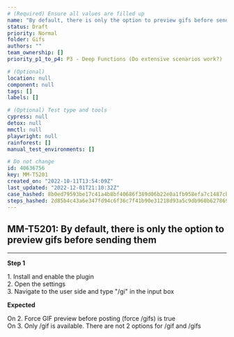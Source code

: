 ```yaml
---
# (Required) Ensure all values are filled up
name: "By default, there is only the option to preview gifs before sending them"
status: Draft
priority: Normal
folder: Gifs
authors: ""
team_ownership: []
priority_p1_to_p4: P3 - Deep Functions (Do extensive scenarios work?)

# (Optional)
location: null
component: null
tags: []
labels: []

# (Optional) Test type and tools
cypress: null
detox: null
mmctl: null
playwright: null
rainforest: []
manual_test_environments: []

# Do not change
id: 40636756
key: MM-T5201
created_on: "2022-10-11T13:54:09Z"
last_updated: "2022-12-01T21:10:32Z"
case_hashed: 8b0ed79593be17c41a4b8bf40686f389d06b22e0a1fb958efa7c1487cb6e9e1a8eff202151eaecaac94af767c5dc2207
steps_hashed: 2d85b4c43a6e347fd94c6f36c7f41b90e31218d93a5c9db960b627869960c21a26dcb933732a61cabd52aedc159569d3
---
```


<!-- (Auto-generated) Based on frontmatter's "key" and "name" -->

## MM-T5201: By default, there is only the option to preview gifs before sending them

---

**Step 1**

1\. Install and enable the plugin\
2\. Open the settings\
3\. Navigate to the user side and type "/gi" in the input box

**Expected**

On 2. Force GIF preview before posting (force /gifs) is true\
On 3. Only /gif is available. There are not 2 options for /gif and /gifs
